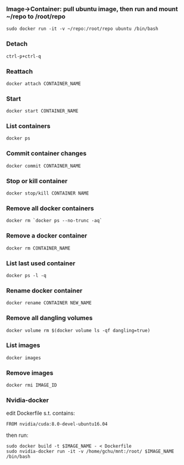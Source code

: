 ### Image->Container: pull ubuntu image, then run and mount ~/repo to /root/repo

`sudo docker run -it -v ~/repo:/root/repo ubuntu /bin/bash`

### Detach

`ctrl-p+ctrl-q`

### Reattach

`docker attach CONTAINER_NAME`

### Start

`docker start CONTAINER_NAME`

### List containers

`docker ps`

### Commit container changes

`docker commit CONTAINER_NAME`

### Stop or kill container

``docker stop/kill CONTAINER NAME``

### Remove all docker containers

``docker rm `docker ps --no-trunc -aq` ``

### Remove a docker container

``docker rm CONTAINER_NAME``

### List last used container

``docker ps -l -q``

### Rename docker container
``docker rename CONTAINER NEW_NAME``

### Remove all dangling volumes
`docker volume rm $(docker volume ls -qf dangling=true)`

### List images
`docker images`

### Remove images
`docker rmi IMAGE_ID`

### Nvidia-docker
edit Dockerfile s.t. contains:
```
FROM nvidia/cuda:8.0-devel-ubuntu16.04
```
then run:
```
sudo docker build -t $IMAGE_NAME - < Dockerfile
sudo nvidia-docker run -it -v /home/gchu/mnt:/root/ $IMAGE_NAME /bin/bash
```


